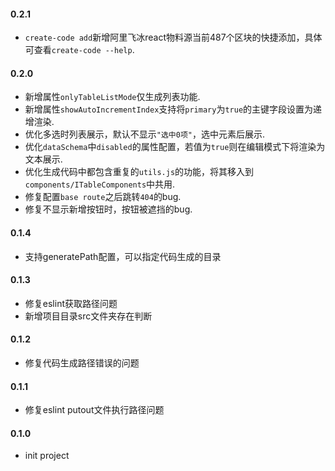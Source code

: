 #### 0.2.1

* `create-code add`新增阿里飞冰react物料源当前487个区块的快捷添加，具体可查看`create-code --help`.

#### 0.2.0

* 新增属性`onlyTableListMode`仅生成列表功能.
* 新增属性`showAutoIncrementIndex`支持将`primary`为`true`的主键字段设置为递增渲染.
* 优化多选时列表展示，默认不显示`"选中0项"`，选中元素后展示.
* 优化`dataSchema`中`disabled`的属性配置，若值为`true`则在编辑模式下将渲染为文本展示.
* 优化生成代码中都包含重复的`utils.js`的功能，将其移入到`components/ITableComponents`中共用.
* 修复配置`base route`之后跳转`404`的bug.
* 修复不显示新增按钮时，按钮被遮挡的bug.

#### 0.1.4

* 支持generatePath配置，可以指定代码生成的目录

#### 0.1.3

* 修复eslint获取路径问题
* 新增项目目录src文件夹存在判断

#### 0.1.2

* 修复代码生成路径错误的问题

#### 0.1.1

* 修复eslint putout文件执行路径问题

#### 0.1.0

* init project




